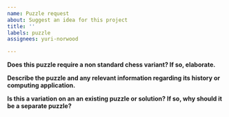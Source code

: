 ```yaml
---
name: Puzzle request
about: Suggest an idea for this project
title: ''
labels: puzzle
assignees: yuri-norwood

---
```


**Does this puzzle require a non standard chess variant? If so, elaborate.**


**Describe the puzzle and any relevant information regarding its history or computing application.**


**Is this a variation on an an existing puzzle or solution? If so, why should it be a separate puzzle?**
